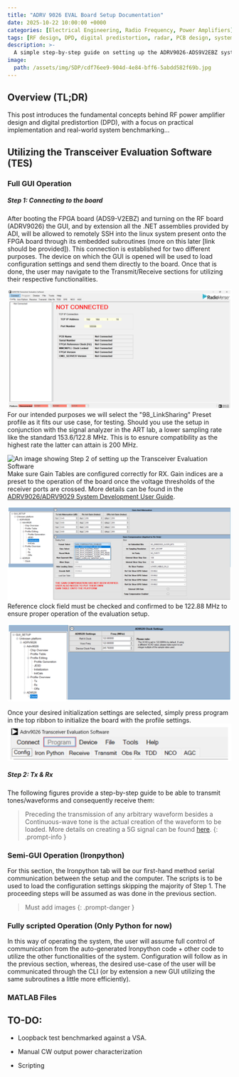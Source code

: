 ```yaml
---
title: "ADRV 9026 EVAL Board Setup Documentation"
date: 2025-10-22 10:00:00 +0000
categories: [Electrical Engineering, Radio Frequency, Power Amplifiers]
tags: [RF design, DPD, digital predistortion, radar, PCB design, system benchmarking, wireless systems]
description: >-
  A simple step-by-step guide on setting up the ADRV9026-ADS9V2EBZ system for simple measurements & other basic functionalities
image:
  path: /assets/img/SDP/cdf76ee9-904d-4e84-bff6-5abdd582f69b.jpg
---
```

## Overview (TL;DR)

This post introduces the fundamental concepts behind RF power amplifier
design and digital predistortion (DPD), with a focus on practical
implementation and real-world system benchmarking…

## Utilizing the Transceiver Evaluation Software (TES)
### Full GUI Operation
##### Step 1: Connecting to the board
After booting the FPGA board (ADS9-V2EBZ) and turning on the RF board (ADRV9026) the GUI, and by extension all the .NET assemblies provided by ADI, will be allowed to remotely SSH into the linux system present onto the FPGA board through its embedded subroutines \(more on this later \[link should be provided\]\). This connection is established for two different purposes. The device on which the GUI is opened will be used to load configuration settings and send them directly to the board. Once that is done, the user may navigate to the Transmit/Receive sections for utilizing their respective functionalities.

![An image showing Step 1 of setting up the Transceiver Evaluation Software](/assets/img/SDP/Step1.png)
For our intended purposes we will select the "98_LinkSharing" Preset profile as it fits our use case, for testing. Should you use the setup in conjunction with the signal analyzer in the ART lab, a lower sampling rate like the standard 153.6/122.8 MHz. This is to esnure compatibility as the highest rate the latter can attain is 200 MHz.

![An image showing Step 2 of setting up the Transceiver Evaluation Software](/assets/img/SDP/Step2.png)
Make sure Gain Tables are configured correctly for RX. Gain indices are a preset to the operation of the board once the voltage thresholds of the receiver ports are crossed. More details can be found in the <a href="https://www.analog.com/media/radioverse-adrv9026/adrv9026-system-development-user-guide-ug-1727.pdf" target="_blank" rel="noopener noreferrer">ADRV9026/ADRV9029 System Development User Guide</a>.

![An image showing Step 3 of setting up the Transceiver Evaluation Software](/assets/img/SDP/Step3.png)
Reference clock field must be checked and confirmed to be 122.88 MHz to ensure proper operation of the evaluation setup.

![An image showing Step 4 of setting up the Transceiver Evaluation Software](/assets/img/SDP/Step4.png)

Once your desired initialization settings are selected, simply press program in the top ribbon to initialize the board with the profile settings.
![An image showing Step 5 of setting up the Transceiver Evaluation Software](/assets/img/SDP/Step5.png)

##### Step 2: Tx & Rx
The following figures provide a step-by-step guide to be able to transmit tones/waveforms and consequently receive them: 
> Preceding the transmission of any arbitrary waveform besides a Continuous-wave tone is the actual creation of the waveform to be loaded. More details on creating a 5G signal can be found [here](#matlab-files).
{: .prompt-info }



### Semi-GUI Operation (Ironpython)
For this section, the Ironpython tab will be our first-hand method serial communication between the setup and the computer. The scripts is to be used to load the configuration settings skipping the majority of Step 1. The proceeding steps will be assumed as was done in the previous section.

> Must add images
{: .prompt-danger }


### Fully scripted Operation (Only Python for now)
In this way of operating the system, the user will assume full control of communication from the auto-generated Ironpython code + other code to utilize the other functionalities of the system. Configuration will follow as in the previous section, whereas, the desired use-case of the user will be communicated through the CLI \(or by extension a new GUI utilizing the same subroutines a little more efficiently\).

### MATLAB Files


## TO-DO:

- Loopback test benchmarked against a VSA.

- Manual CW output power characterization

- Scripting